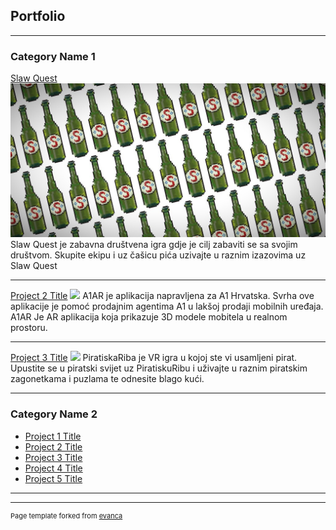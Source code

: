 ## Portfolio

---

### Category Name 1 

[Slaw Quest](/sample_page)
<img src="images/WhatsApp Image 2021-06-28 at 12.59.12.jpeg?raw=true"/>
Slaw Quest je zabavna društvena igra gdje je cilj zabaviti se sa svojim društvom. Skupite ekipu i uz čašicu pića uzivajte u raznim izazovima uz Slaw Quest

---
[Project 2 Title](/pdf/sample_presentation.pdf)
<img src="AR.jpeg?"/>
 A1AR je aplikacija napravljena za A1 Hrvatska. Svrha ove aplikacije je pomoć prodajnim agentima A1 u lakšoj prodaji mobilnih uređaja. A1AR Je AR aplikacija koja prikazuje 3D modele mobitela u realnom prostoru.

---
[Project 3 Title](http://example.com/)
<img src="7f3f374c-15bc-4be0-beeb-3be5a142a964.jpg?raw=true"/>
  PiratiskaRiba je VR igra u kojoj ste vi usamljeni pirat. Upustite se u piratski svijet uz PiratiskuRibu i uživajte u raznim piratskim zagonetkama i puzlama te odnesite blago kući.

---

### Category Name 2

- [Project 1 Title](http://example.com/)
- [Project 2 Title](http://example.com/)
- [Project 3 Title](http://example.com/)
- [Project 4 Title](http://example.com/)
- [Project 5 Title](http://example.com/)

---




---
<p style="font-size:11px">Page template forked from <a href="https://github.com/evanca/quick-portfolio">evanca</a></p>
<!-- Remove above link if you don't want to attibute -->
